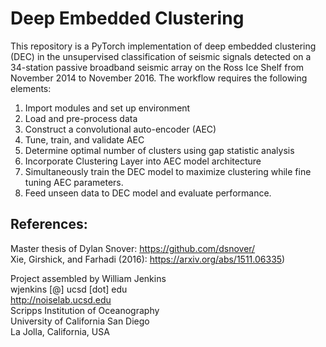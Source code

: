 # Deep Embedded Clustering
This repository is a PyTorch implementation of deep embedded clustering (DEC) in the unsupervised classification of seismic signals detected on a 34-station passive broadband seismic array on the Ross Ice Shelf from November 2014 to November 2016.  The workflow requires the following elements:
1. Import modules and set up environment
2. Load and pre-process data
3. Construct a convolutional auto-encoder (AEC)
4. Tune, train, and validate AEC
5. Determine optimal number of clusters using gap statistic analysis
6. Incorporate Clustering Layer into AEC model architecture
7. Simultaneously train the DEC model to maximize clustering while fine tuning AEC parameters.
8. Feed unseen data to DEC model and evaluate performance.

## References:
Master thesis of Dylan Snover: https://github.com/dsnover/
<br>Xie, Girshick, and Farhadi (2016): https://arxiv.org/abs/1511.06335)

Project assembled by William Jenkins
<br>wjenkins [@] ucsd [dot] edu
<br>http://noiselab.ucsd.edu
<br>Scripps Institution of Oceanography
<br>University of California San Diego
<br>La Jolla, California, USA

